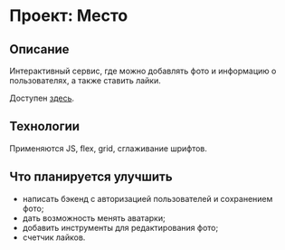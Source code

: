 # Проект: Место
## Описание
Интерактивный сервис, где можно добавлять фото и информацию о пользователях, а также ставить лайки.  

Доступен [здесь](https://alexgusarov.github.io/mesto/). 

## Технологии
Применяются JS, flex, grid, сглаживание шрифтов. 

## Что планируется улучшить
* написать бэкенд с авторизацией пользователей и сохранением фото;
* дать возможность менять аватарки;
* добавить инструменты для редактирования фото;
* счетчик лайков.

